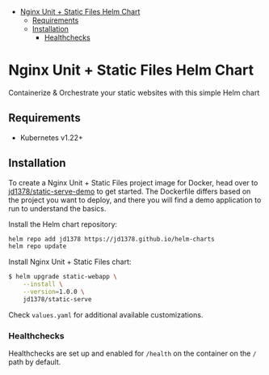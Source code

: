- [Nginx Unit + Static Files Helm Chart](#nginx-unit--static-files-helm-chart)
  - [Requirements](#requirements)
  - [Installation](#installation)
    - [Healthchecks](#healthchecks)

# Nginx Unit + Static Files Helm Chart

Containerize & Orchestrate your static websites with this simple Helm chart

## Requirements

- Kubernetes v1.22+

## Installation

To create a Nginx Unit + Static Files project image for Docker, head over to [jd1378/static-serve-demo](https://github.com/jd1378/static-serve-demo) to get started. The Dockerfile differs based on the project you want to deploy, and there you will find a demo application to run to understand the basics.

Install the Helm chart repository:

```bash
helm repo add jd1378 https://jd1378.github.io/helm-charts
helm repo update
```

Install Nginx Unit + Static Files chart:

```bash
$ helm upgrade static-webapp \
    --install \
    --version=1.0.0 \
    jd1378/static-serve
```

Check `values.yaml` for additional available customizations.

### Healthchecks

Healthchecks are set up and enabled for `/health` on the container on the `/` path by default.
